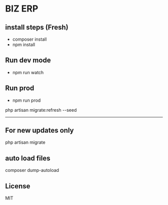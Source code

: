 # BIZ ERP

## install steps (Fresh)

- composer install
- npm install 


## Run dev mode
- npm run watch

## Run prod
- npm run prod

php artisan migrate:refresh --seed

---------------------------------------------------------------------------

## For new updates only

php artisan migrate


## auto load files

composer dump-autoload


## License
MIT